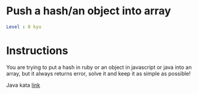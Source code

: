 # Push a hash/an object into array

```yaml
Level : 8 kyu
```

# Instructions

You are trying to put a hash in ruby or an object in javascript or java into an array, but it always returns error, solve it and keep it as simple as possible!

Java kata [link](https://www.codewars.com/kata/527b3cd0492b6b15250060af/train/java)